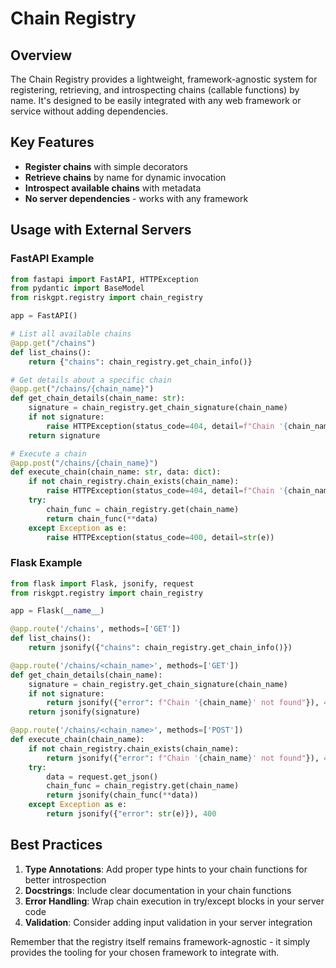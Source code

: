 # Chain Registry

## Overview

The Chain Registry provides a lightweight, framework-agnostic system for registering, retrieving, and introspecting chains (callable functions) by name. It's designed to be easily integrated with any web framework or service without adding dependencies.

## Key Features

- **Register chains** with simple decorators
- **Retrieve chains** by name for dynamic invocation
- **Introspect available chains** with metadata
- **No server dependencies** - works with any framework

## Usage with External Servers

### FastAPI Example

```python
from fastapi import FastAPI, HTTPException
from pydantic import BaseModel
from riskgpt.registry import chain_registry

app = FastAPI()

# List all available chains
@app.get("/chains")
def list_chains():
    return {"chains": chain_registry.get_chain_info()}

# Get details about a specific chain
@app.get("/chains/{chain_name}")
def get_chain_details(chain_name: str):
    signature = chain_registry.get_chain_signature(chain_name)
    if not signature:
        raise HTTPException(status_code=404, detail=f"Chain '{chain_name}' not found")
    return signature

# Execute a chain
@app.post("/chains/{chain_name}")
def execute_chain(chain_name: str, data: dict):
    if not chain_registry.chain_exists(chain_name):
        raise HTTPException(status_code=404, detail=f"Chain '{chain_name}' not found")
    try:
        chain_func = chain_registry.get(chain_name)
        return chain_func(**data)
    except Exception as e:
        raise HTTPException(status_code=400, detail=str(e))
```

### Flask Example

```python
from flask import Flask, jsonify, request
from riskgpt.registry import chain_registry

app = Flask(__name__)

@app.route('/chains', methods=['GET'])
def list_chains():
    return jsonify({"chains": chain_registry.get_chain_info()})

@app.route('/chains/<chain_name>', methods=['GET'])
def get_chain_details(chain_name):
    signature = chain_registry.get_chain_signature(chain_name)
    if not signature:
        return jsonify({"error": f"Chain '{chain_name}' not found"}), 404
    return jsonify(signature)

@app.route('/chains/<chain_name>', methods=['POST'])
def execute_chain(chain_name):
    if not chain_registry.chain_exists(chain_name):
        return jsonify({"error": f"Chain '{chain_name}' not found"}), 404
    try:
        data = request.get_json()
        chain_func = chain_registry.get(chain_name)
        return jsonify(chain_func(**data))
    except Exception as e:
        return jsonify({"error": str(e)}), 400
```

## Best Practices

1. **Type Annotations**: Add proper type hints to your chain functions for better introspection
2. **Docstrings**: Include clear documentation in your chain functions
3. **Error Handling**: Wrap chain execution in try/except blocks in your server code
4. **Validation**: Consider adding input validation in your server integration

Remember that the registry itself remains framework-agnostic - it simply provides the tooling for your chosen framework to integrate with.
